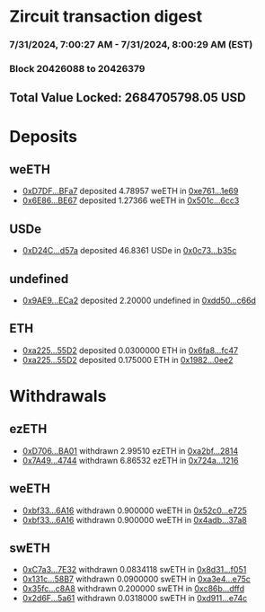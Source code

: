 # Zircuit transaction digest
### 7/31/2024, 7:00:27 AM - 7/31/2024, 8:00:29 AM (EST)
### Block 20426088 to 20426379

## Total Value Locked: 2684705798.05 USD

# Deposits
## weETH
- [0xD7DF...BFa7](https://etherscan.io/address/0xD7DF7E085214743530afF339aFC420c7c720BFa7) deposited 4.78957 weETH in [0xe761...1e69](https://etherscan.io/tx/0xD7DF7E085214743530afF339aFC420c7c720BFa7)
- [0x6E86...BE67](https://etherscan.io/address/0x6E86e0C3823C8cad5e9bf2361f9aD25C840ABE67) deposited 1.27366 weETH in [0x501c...6cc3](https://etherscan.io/tx/0x6E86e0C3823C8cad5e9bf2361f9aD25C840ABE67)
## USDe
- [0xD24C...d57a](https://etherscan.io/address/0xD24Cfe2d0fa81369ca6291c28ac5426e16B6d57a) deposited 46.8361 USDe in [0x0c73...b35c](https://etherscan.io/tx/0xD24Cfe2d0fa81369ca6291c28ac5426e16B6d57a)
## undefined
- [0x9AE9...ECa2](https://etherscan.io/address/0x9AE9E2BFB9179D78Bbb879B4E18C068CC229ECa2) deposited 2.20000 undefined in [0xdd50...c66d](https://etherscan.io/tx/0x9AE9E2BFB9179D78Bbb879B4E18C068CC229ECa2)
## ETH
- [0xa225...55D2](https://etherscan.io/address/0xa225fb9Dcb2055d1212f070e43c8B2d7F74355D2) deposited 0.0300000 ETH in [0x6fa8...fc47](https://etherscan.io/tx/0xa225fb9Dcb2055d1212f070e43c8B2d7F74355D2)
- [0xa225...55D2](https://etherscan.io/address/0xa225fb9Dcb2055d1212f070e43c8B2d7F74355D2) deposited 0.175000 ETH in [0x1982...0ee2](https://etherscan.io/tx/0xa225fb9Dcb2055d1212f070e43c8B2d7F74355D2)
# Withdrawals
## ezETH
- [0xD706...BA01](https://etherscan.io/address/0xD70631455ce81F8199A6E83Fc4AdbfeDB9b8BA01) withdrawn 2.99510 ezETH in [0xa2bf...2814](https://etherscan.io/tx/0xD70631455ce81F8199A6E83Fc4AdbfeDB9b8BA01)
- [0x7A49...4744](https://etherscan.io/address/0x7A493Be5c2ce014cD049Bf178a1ac0Db1B434744) withdrawn 6.86532 ezETH in [0x724a...1216](https://etherscan.io/tx/0x7A493Be5c2ce014cD049Bf178a1ac0Db1B434744)
## weETH
- [0xbf33...6A16](https://etherscan.io/address/0xbf33bb374498Dd3EC9d2853cEDb279A94E496A16) withdrawn 0.900000 weETH in [0x52c0...e725](https://etherscan.io/tx/0xbf33bb374498Dd3EC9d2853cEDb279A94E496A16)
- [0xbf33...6A16](https://etherscan.io/address/0xbf33bb374498Dd3EC9d2853cEDb279A94E496A16) withdrawn 0.900000 weETH in [0x4adb...37a8](https://etherscan.io/tx/0xbf33bb374498Dd3EC9d2853cEDb279A94E496A16)
## swETH
- [0xC7a3...7E32](https://etherscan.io/address/0xC7a3e034a0D5c4edcD219Ea77BB0C5Fb32bc7E32) withdrawn 0.0834118 swETH in [0x8d31...f051](https://etherscan.io/tx/0xC7a3e034a0D5c4edcD219Ea77BB0C5Fb32bc7E32)
- [0x131c...58B7](https://etherscan.io/address/0x131ca7029Ec80C99b3a9031C73B8747Acc7558B7) withdrawn 0.0900000 swETH in [0xa3e4...e75c](https://etherscan.io/tx/0x131ca7029Ec80C99b3a9031C73B8747Acc7558B7)
- [0x35fc...c8A8](https://etherscan.io/address/0x35fc77AB8F5e9be49a181E2D7CDD5C08cf52c8A8) withdrawn 0.200000 swETH in [0xc86b...dffd](https://etherscan.io/tx/0x35fc77AB8F5e9be49a181E2D7CDD5C08cf52c8A8)
- [0x2d6F...5a61](https://etherscan.io/address/0x2d6Fdd527B2f8Ad8039385A1B610E1BF54765a61) withdrawn 0.0318000 swETH in [0xd911...e74c](https://etherscan.io/tx/0x2d6Fdd527B2f8Ad8039385A1B610E1BF54765a61)
